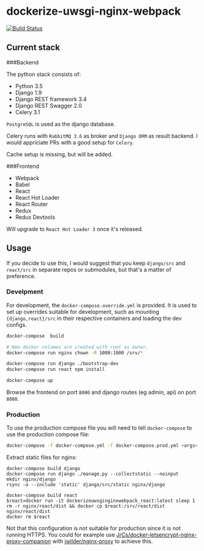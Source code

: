 dockerize-uwsgi-nginx-webpack
=============================

[![Build Status](https://travis-ci.org/mhelmer/dockerize-uwsgi-nginx-webpack.svg?branch=master)](https://travis-ci.org/mhelmer/dockerize-uwsgi-nginx-webpack)

Current stack
-------------

###Backend

The python stack consists of:

- Python 3.5
- Django 1.9
- Django REST framework 3.4
- Django REST Swagger 2.0
- Celery 3.1

`PostgreSQL` is used as the django database.

Celery runs with `RabbitMQ 3.6` as broker and `Django ORM` as result backend. I would appriciate PRs with a good setup for `Celery`.

Cache setup is missing, but will be added.

###Frontend

- Webpack
- Babel
- React
- React Hot Loader
- React Router
- Redux
- Redux Devtools

Will upgrade to `React Hot Loader 3` once it's released.

Usage
-----

If you decide to use this, I would suggest that you keep `django/src` and `react/src` in separate repos or submodules, but that's a matter of preference.

### Develpment

For development, the `docker-compose.override.yml` is provided. It is used to set up overrides suitable for development, such as mounting `{django,react}/src` in their respective containers and loading the dev configs.

```bash
docker-compose  build

# New docker volumes are created with root as owner.
docker-compose run nginx chown -R 1000:1000 /srv/*

docker-compose run django ./bootstrap-dev
docker-compose run react npm install

docker-compose up
```

Browse the frontend on port `8000` and django routes (eg admin, api) on port `8080`.

### Production

To use the production compose file you will need to tell `docker-compose` to use the production compose file:

```bash
docker-compose -f docker-compose.yml -f docker-compose.prod.yml <args>
```

Extract static files for nginx:
```
docker-compose build django
docker-compose run django ./manage.py --collectstatic --noinput
mkdir nginx/django
rsync -a --include 'static' django/src/static nginx/django

docker-compose build react
$react=docker run -it dockerizeuwsginginxwebpack_react:latest sleep 1
rm -r nginx/react/dist && docker cp $react:/srv/react/dist nginx/react/dist
docker rm $react
```



Not that this configuration is not suitable for production since it is not running HTTPS. You could for example use [JrCs/docker-letsencrypt-nginx-proxy-companion](https://github.com/JrCs/docker-letsencrypt-nginx-proxy-companion) with [jwilder/nginx-proxy](https://github.com/jwilder/nginx-proxy) to achieve this.
